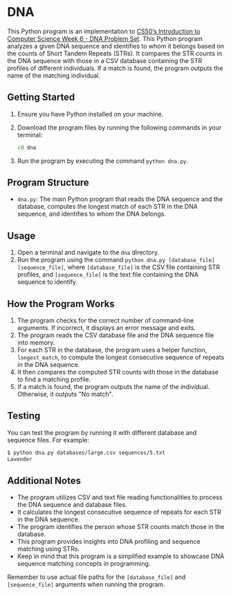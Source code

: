 # DNA

This Python program is an implementation to [CS50’s Introduction to Computer Science Week 6 - DNA Problem Set](https://cs50.harvard.edu/x/2023/psets/6/dna/). This Python program analyzes a given DNA sequence and identifies to whom it belongs based on the counts of Short Tandem Repeats (STRs). It compares the STR counts in the DNA sequence with those in a CSV database containing the STR profiles of different individuals. If a match is found, the program outputs the name of the matching individual.

## Getting Started

1. Ensure you have Python installed on your machine.
2. Download the program files by running the following commands in your terminal:

    ```bash
    cd dna
    ```

3. Run the program by executing the command `python dna.py`.

## Program Structure

- `dna.py`: The main Python program that reads the DNA sequence and the database, computes the longest match of each STR in the DNA sequence, and identifies to whom the DNA belongs.

## Usage

1. Open a terminal and navigate to the `dna` directory.
2. Run the program using the command `python dna.py [database_file] [sequence_file]`, where `[database_file]` is the CSV file containing STR profiles, and `[sequence_file]` is the text file containing the DNA sequence to identify.

## How the Program Works

1. The program checks for the correct number of command-line arguments. If incorrect, it displays an error message and exits.
2. The program reads the CSV database file and the DNA sequence file into memory.
3. For each STR in the database, the program uses a helper function, `longest_match`, to compute the longest consecutive sequence of repeats in the DNA sequence.
4. It then compares the computed STR counts with those in the database to find a matching profile.
5. If a match is found, the program outputs the name of the individual. Otherwise, it outputs "No match".

## Testing

You can test the program by running it with different database and sequence files. For example:

```bash
$ python dna.py databases/large.csv sequences/5.txt
Lavender
```

## Additional Notes

- The program utilizes CSV and text file reading functionalities to process the DNA sequence and database files.
- It calculates the longest consecutive sequence of repeats for each STR in the DNA sequence.
- The program identifies the person whose STR counts match those in the database.
- This program provides insights into DNA profiling and sequence matching using STRs.
- Keep in mind that this program is a simplified example to showcase DNA sequence matching concepts in programming.

Remember to use actual file paths for the `[database_file]` and `[sequence_file]` arguments when running the program.